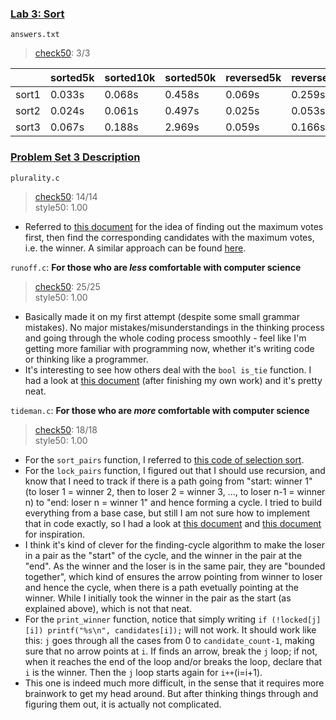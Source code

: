 ### [Lab 3: Sort](https://cs50.harvard.edu/x/2023/labs/3/)
`answers.txt`
> [check50](https://submit.cs50.io/check50/0eafc2bdafbbf1f27f8e6b304d742d1e8ffc60ab): 3/3     

|  | sorted5k | sorted10k | sorted50k | reversed5k | reversed10k | reversed50k | random5k | random10k | random50k |
| --- | --- | --- | --- | --- | --- | --- | --- | --- | --- |
| sort1 | 0.033s | 0.068s | 0.458s | 0.069s | 0.259s | 5.408s | 0.083s | 0.318s | 7.186s |
| sort2 | 0.024s | 0.061s | 0.497s | 0.025s | 0.053s | 0.378s | 0.029s | 0.076s | 0.327s |
| sort3 | 0.067s | 0.188s | 2.969s | 0.059s | 0.166s | 2.950s | 0.066s | 0.183s | 2.936s |


### [Problem Set 3 Description](https://cs50.harvard.edu/x/2023/psets/3/)
`plurality.c`  
> [check50](https://submit.cs50.io/check50/199f0393f0c24071933707b0872946f0b87fd8c6): 14/14   
> style50: 1.00  
- Referred to [this document](https://github.com/mancuoj/CS50x/blob/master/Week3/1-plurality.c) for the idea of finding out the maximum votes first, then find the corresponding candidates with the maximum votes, i.e. the winner. A similar approach can be found [here](https://github.com/lng205/CS50x2022/blob/master/Week3/plurality/plurality.c).  

`runoff.c`: **For those who are *less* comfortable with computer science**  
> [check50](https://submit.cs50.io/check50/1b2f78796a678947a22d4f92967ad0e37ccc7f6e): 25/25   
> style50: 1.00  
- Basically made it on my first attempt (despite some small grammar mistakes). No major mistakes/misunderstandings in the thinking process and going through the whole coding process smoothly - feel like I'm getting more familiar with programming now, whether it's writing code or thinking like a programmer.
- It's interesting to see how others deal with the `bool is_tie` function. I had a look at [this document](https://github.com/mancuoj/CS50x/blob/master/Week3/2-runoff.c) (after finishing my own work) and it's pretty neat. 

`tideman.c`: **For those who are *more* comfortable with computer science**  
> [check50](https://submit.cs50.io/check50/af6ee462cb2c41149b37a9f4f1102228427e1896): 18/18   
> style50: 1.00  
- For the `sort_pairs` function, I referred to [this code of selection sort](https://www.geeksforgeeks.org/selection-sort/).
- For the `lock_pairs` function, I figured out that I should use recursion, and know that I need to track if there is a path going from "start: winner 1" (to loser 1 = winner 2, then to loser 2 = winner 3, ..., to loser n-1 = winner n) to "end: loser n = winner 1" and hence forming a cycle. I tried to build everything from a base case, but still I am not sure how to implement that in code exactly, so I had a look at [this document](https://github.com/mancuoj/CS50x/blob/master/Week3/2-tideman.c) and [this document](https://github.com/lng205/CS50x2022/blob/master/Week3/tideman/tideman.c) for inspiration.
- I think it's kind of clever for the finding-cycle algorithm to make the loser in a pair as the "start" of the cycle, and the winner in the pair at the "end". As the winner and the loser is in the same pair, they are "bounded together", which kind of ensures the arrow pointing from winner to loser and hence the cycle, when there is a path evetually pointing at the winner. While I initially took the winner in the pair as the start (as explained above), which is not that neat. 
- For the `print_winner` function, notice that simply writing `if (!locked[j][i]) printf("%s\n", candidates[i]);` will not work. It should work like this: `j` goes through all the cases from 0 to `candidate_count-1`, making sure that no arrow points at `i`. If finds an arrow, break the `j` loop; if not, when it reaches the end of the loop and/or breaks the loop, declare that `i` is the winner. Then the `j` loop starts again for `i++`(i=i+1).
- This one is indeed much more difficult, in the sense that it requires more brainwork to get my head around. But after thinking things through and figuring them out, it is actually not complicated.
